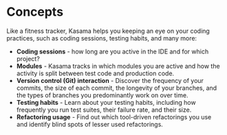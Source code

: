 # Concepts

Like a fitness tracker, Kasama helps you keeping an eye on your coding practices, such as coding sessions, testing habits, and many more:

- **Coding sessions** - how long are you active in the IDE and for which project?
- **Modules** - Kasama tracks in which modules you are active and how the activity is split between test code and production code.
- **Version control (Git) interaction** - Discover the frequency of your commits, the size of each commit, the longevity of your branches, and the types of branches you predominantly work on over time.
- **Testing habits** - Learn about your testing habits, including how frequently you run test suites, their failure rate, and their size.
- **Refactoring usage** - Find out which tool-driven refactorings you use and identify blind spots of lesser used refactorings.
